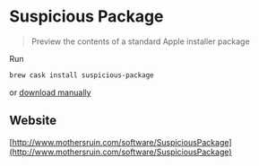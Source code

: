 ---
---

# Suspicious Package

> Preview the contents of a standard Apple installer package

Run

```sh
brew cask install suspicious-package
```

or [download manually](http://www.mothersruin.com/software/downloads/SuspiciousPackage.xip)

## Website

[http://www.mothersruin.com/software/SuspiciousPackage](http://www.mothersruin.com/software/SuspiciousPackage)

